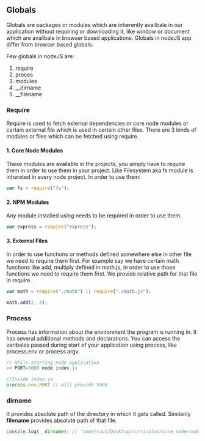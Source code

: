 ## Globals

Globals are packages or modules which are inherently availbale in our application without requiring or downloading it, like window or document which are availbale in browser based applications. Globals in nodeJS app differ from browser based globals.

Few globals in nodeJS are:

1. require
2. proces
3. modules
4. \_\_dirname
5. \_\_filename

### Require

Require is used to fetch external dependencies or core node modules or certain external file which is used in certain other files. There are 3 kinds of modules or files which can be fetched using require.

#### 1. Core Node Modules

These modules are available in the projects, you simply have to require them in order to use them in your project. Like Filesystem aka fs module is inhereted in every node project. In order to use them:

```js
var fs = require("fs");

```

#### 2. NPM Modules

Any module installed using needs to be required in order to use them.

```js
var express = require("express");
```

#### 3. External Files

In order to use functions or methods defined somewhere else in other file we need to require them first. For example say we have certain math functions like add, multiply defined in math.js, in order to use those functions we need to require them first. We provide relative path for that file in require.

```js
var math = require("./math") || require("./math.js");

math.add(2, 3);
```

### Process

Process has information about the environment the program is running in. It has several additional methods and declarations. You can access the varibales passed during start of your application using process, like process.env or process.argv.

```js
// While starting node application
>> PORT=5000 node index.js

//Inside index.js
process.env.PORT // will provide 5000
```

### **dirname**

It provides absolute path of the directory in which it gets called.
Similarily **filename** provides absolute path of that file.

```js
console.log(__dirname); // 'home/ravi/Desktop/curriculum/core_node/node_concepts'
```
